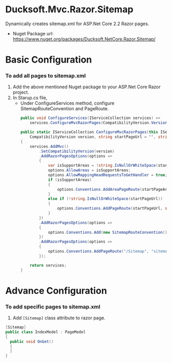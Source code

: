 # Ducksoft.Mvc.Razor.Sitemap
Dynamically creates sitemap.xml for ASP.Net Core 2.2 Razor pages.
- Nuget Package url: https://www.nuget.org/packages/Ducksoft.NetCore.Razor.Sitemap/

# Basic Configuration
### To add all pages to sitemap.xml
1. Add the above mentioned Nuget package to your ASP.Net Core Razor project.
2. In Starup.cs file, 
    - Under ConfigureServices method, configure SitemapRouteConvention and PageRoute.
        ```csharp
        public void ConfigureServices(IServiceCollection services) => 
            services.ConfigureMvcRazorPages(CompatibilityVersion.Version_2_2, "/Index", "Home");

        public static IServiceCollection ConfigureMvcRazorPages(this IServiceCollection services,
            CompatibilityVersion version, string startPageUrl = "", string startPageArea = "")
        {
            services.AddMvc()
                .SetCompatibilityVersion(version)
                .AddRazorPagesOptions(options =>
                {
                    var isSupportAreas = !string.IsNullOrWhiteSpace(startPageArea);
                    options.AllowAreas = isSupportAreas;
                    options.AllowMappingHeadRequestsToGetHandler = true;
                    if (isSupportAreas)
                    {
                        options.Conventions.AddAreaPageRoute(startPageArea, startPageUrl, string.Empty);
                    }
                    else if (!string.IsNullOrWhiteSpace(startPageUrl))
                    {
                        options.Conventions.AddPageRoute(startPageUrl, string.Empty);
                    }
                })
                .AddRazorPagesOptions(options =>
                {
                    options.Conventions.Add(new SitemapRouteConvention());
                })
                .AddRazorPagesOptions(options =>
                {
                    options.Conventions.AddPageRoute("/Sitemap", "sitemap.xml");
                });

            return services;
        }
        ```

# Advance Configuration
### To add specific pages to sitemap.xml
1. Add `[Sitemap]` class attribute to razor page.
  ```csharp
[Sitemap]
public class IndexModel : PageModel
{
    public void OnGet()
    {
    }
}
```
